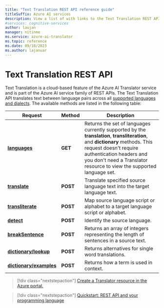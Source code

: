 ```yaml
---
title: "Text Translation REST API reference guide"
titleSuffix: Azure AI services
description: View a list of with links to the Text Translation REST APIs.
#services: cognitive-services
author: laujan
manager: nitinme
ms.service: azure-ai-translator
ms.topic: reference
ms.date: 09/18/2023
ms.author: lajanuar
---
```


# Text Translation REST API

Text Translation is a cloud-based feature of the Azure AI Translator service and is part of the Azure AI service family of REST APIs. The Text Translation API translates text between language pairs across all [supported languages and dialects](../../language-support.md). The available methods are listed in the following table:

| Request| Method| Description|
|---------|--------------|---------|
| [**languages**](v3-0-languages.md) | **GET** | Returns the set of languages currently supported by the **translation**, **transliteration**, and **dictionary** methods. This request doesn't require authentication headers and you don't need a Translator resource to view the supported language set.|
|[**translate**](v3-0-translate.md) | **POST**| Translate specified source language text into the target language text.|
|[**transliterate**](v3-0-transliterate.md) |  **POST** | Map source language script or alphabet to a target language script or alphabet.
|[**detect**](v3-0-detect.md) | **POST** | Identify the source language. |
|[**breakSentence**](v3-0-break-sentence.md) | **POST** | Returns an array of integers representing the length of sentences in a source text. |
| [**dictionary/lookup**](v3-0-dictionary-lookup.md) | **POST** | Returns alternatives for single word translations. |
| [**dictionary/examples**](v3-0-dictionary-examples.md) | **POST** | Returns how a term is used in context. |

> [!div class="nextstepaction"]
> [Create a Translator resource in the Azure portal.](../create-translator-resource.md)

> [!div class="nextstepaction"]
> [Quickstart: REST API and your programming language](../quickstart-text-rest-api.md)
